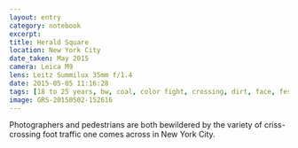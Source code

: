 ```yaml
--- 
layout: entry
category: notebook
excerpt:
title: Herald Square
location: New York City
date_taken: May 2015
camera: Leica M9
lens: Leitz Summilux 35mm f/1.4
date: 2015-05-05 11:16:28
tags: [18 to 25 years, bw, coal, color fight, crossing, dirt, face, festival, girls, hair, humor, humour, legs, painting, shirt, street, tshirt, walk, walking]
image: GRS-20150502-152616
---
```

Photographers and pedestrians are both bewildered by the variety of criss-crossing foot traffic one comes across in New York City.